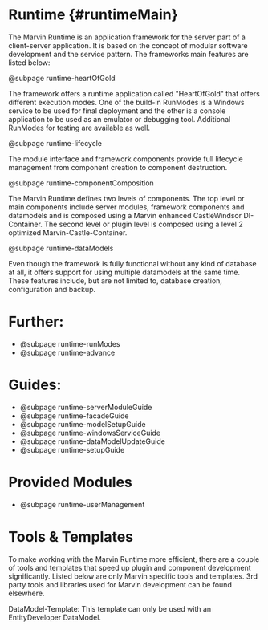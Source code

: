 Runtime {#runtimeMain}
========

The Marvin Runtime is an application framework for the server part of a client-server application. It is based on the concept of modular software development and the service pattern. The frameworks main features are listed below:

@subpage runtime-heartOfGold

The framework offers a runtime application called "HeartOfGold" that offers different execution modes. One of the build-in RunModes is a Windows service to be used for final deployment and the other is a console application to be used as an emulator or debugging tool. Additional RunModes for testing are available as well.

@subpage runtime-lifecycle

The module interface and framework components provide full lifecycle management from component creation to component destruction.

@subpage runtime-componentComposition

The Marvin Runtime defines two levels of components. The top level or main components include server modules, framework components and datamodels and is composed using a Marvin enhanced CastleWindsor DI-Container. The second level or plugin level is composed using a level 2 optimized Marvin-Castle-Container.

@subpage runtime-dataModels

Even though the framework is fully functional without any kind of database at all, it offers support for using multiple datamodels at the same time. These features include, but are not limited to, database creation, configuration and backup.

# Further: 
* @subpage runtime-runModes
* @subpage runtime-advance

# Guides:
* @subpage runtime-serverModuleGuide
* @subpage runtime-facadeGuide
* @subpage runtime-modelSetupGuide
* @subpage runtime-windowsServiceGuide
* @subpage runtime-dataModelUpdateGuide
* @subpage runtime-setupGuide

# Provided Modules
* @subpage runtime-userManagement

# Tools & Templates
To make working with the Marvin Runtime more efficient, there are a couple of tools and templates that speed up plugin and component development significantly. Listed below are only Marvin specific tools and templates. 3rd party tools and libraries used for Marvin development can be found elsewhere.

DataModel-Template: This template can only be used with an EntityDeveloper DataModel.